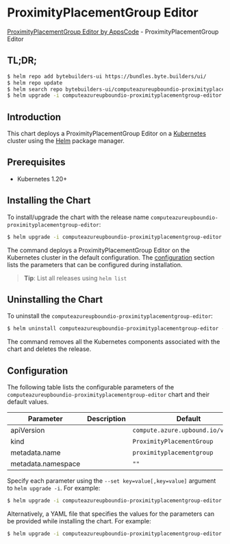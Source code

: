 # ProximityPlacementGroup Editor

[ProximityPlacementGroup Editor by AppsCode](https://byte.builders) - ProximityPlacementGroup Editor

## TL;DR;

```bash
$ helm repo add bytebuilders-ui https://bundles.byte.builders/ui/
$ helm repo update
$ helm search repo bytebuilders-ui/computeazureupboundio-proximityplacementgroup-editor --version=v0.4.18
$ helm upgrade -i computeazureupboundio-proximityplacementgroup-editor bytebuilders-ui/computeazureupboundio-proximityplacementgroup-editor -n default --create-namespace --version=v0.4.18
```

## Introduction

This chart deploys a ProximityPlacementGroup Editor on a [Kubernetes](http://kubernetes.io) cluster using the [Helm](https://helm.sh) package manager.

## Prerequisites

- Kubernetes 1.20+

## Installing the Chart

To install/upgrade the chart with the release name `computeazureupboundio-proximityplacementgroup-editor`:

```bash
$ helm upgrade -i computeazureupboundio-proximityplacementgroup-editor bytebuilders-ui/computeazureupboundio-proximityplacementgroup-editor -n default --create-namespace --version=v0.4.18
```

The command deploys a ProximityPlacementGroup Editor on the Kubernetes cluster in the default configuration. The [configuration](#configuration) section lists the parameters that can be configured during installation.

> **Tip**: List all releases using `helm list`

## Uninstalling the Chart

To uninstall the `computeazureupboundio-proximityplacementgroup-editor`:

```bash
$ helm uninstall computeazureupboundio-proximityplacementgroup-editor -n default
```

The command removes all the Kubernetes components associated with the chart and deletes the release.

## Configuration

The following table lists the configurable parameters of the `computeazureupboundio-proximityplacementgroup-editor` chart and their default values.

|     Parameter      | Description |                    Default                    |
|--------------------|-------------|-----------------------------------------------|
| apiVersion         |             | <code>compute.azure.upbound.io/v1beta1</code> |
| kind               |             | <code>ProximityPlacementGroup</code>          |
| metadata.name      |             | <code>proximityplacementgroup</code>          |
| metadata.namespace |             | <code>""</code>                               |


Specify each parameter using the `--set key=value[,key=value]` argument to `helm upgrade -i`. For example:

```bash
$ helm upgrade -i computeazureupboundio-proximityplacementgroup-editor bytebuilders-ui/computeazureupboundio-proximityplacementgroup-editor -n default --create-namespace --version=v0.4.18 --set apiVersion=compute.azure.upbound.io/v1beta1
```

Alternatively, a YAML file that specifies the values for the parameters can be provided while
installing the chart. For example:

```bash
$ helm upgrade -i computeazureupboundio-proximityplacementgroup-editor bytebuilders-ui/computeazureupboundio-proximityplacementgroup-editor -n default --create-namespace --version=v0.4.18 --values values.yaml
```
